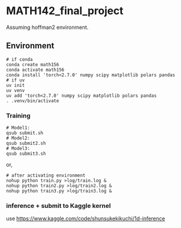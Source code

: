 # MATH142_final_project

Assuming hoffman2 environment.

## Environment
```bash:
# if conda
conda create math156
conda activate math156
conda install 'torch<2.7.0' numpy scipy matplotlib polars pandas
# if uv
uv init
uv venv
uv add 'torch<2.7.0' numpy scipy matplotlib polars pandas
. .venv/bin/activate
```

### Training
```bash:hoffman2
# Model1:
qsub submit.sh
# Model2:
qsub submit2.sh
# Model3:
qsub submit3.sh
```
or, 
```bash: usual env
# after activating environment
nohup python train.py >log/train.log &
nohup python train2.py >log/train2.log &
nohup python train3.py >log/train3.log &
```

### inference + submit to Kaggle kernel
use https://www.kaggle.com/code/shunsukekikuchi/1d-inference
